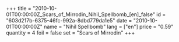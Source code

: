 +++
title = "2010-10-01T00:00:00Z_Scars_of_Mirrodin_Nihil_Spellbomb_[en]_false"
id = "603d217b-6375-46fc-992a-8dbd779da1e5"
date = "2010-10-01T00:00:00Z"
name = "Nihil Spellbomb"
lang = ["en"]
price = "0.59"
quantity = 4
foil = false
set = "Scars of Mirrodin"
+++
